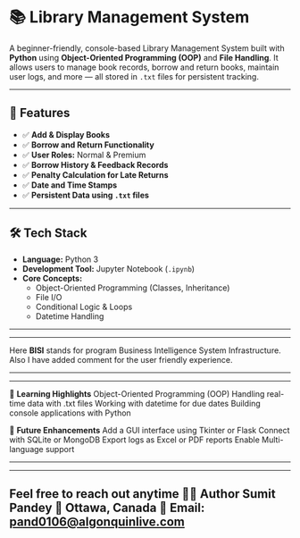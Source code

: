 # 📚 Library Management System

A beginner-friendly, console-based Library Management System built with **Python** using **Object-Oriented Programming (OOP)** and **File Handling**. It allows users to manage book records, borrow and return books, maintain user logs, and more — all stored in `.txt` files for persistent tracking.

---

## 🚀 Features

- ✅ **Add & Display Books**  
- ✅ **Borrow and Return Functionality**
- ✅ **User Roles:** Normal & Premium  
- ✅ **Borrow History & Feedback Records**
- ✅ **Penalty Calculation for Late Returns**
- ✅ **Date and Time Stamps**
- ✅ **Persistent Data using `.txt` files**

---

## 🛠️ Tech Stack

- **Language:** Python 3  
- **Development Tool:** Jupyter Notebook (`.ipynb`)  
- **Core Concepts:**  
  - Object-Oriented Programming (Classes, Inheritance)  
  - File I/O  
  - Conditional Logic & Loops  
  - Datetime Handling  

---

---
Here **BISI** stands for program Business Intelligence System Infrastructure.
Also I have added comment for the user friendly experience.

---

---
🧠 **Learning Highlights**
Object-Oriented Programming (OOP)
Handling real-time data with .txt files
Working with datetime for due dates
Building console applications with Python

🚧 **Future Enhancements**
Add a GUI interface using Tkinter or Flask
Connect with SQLite or MongoDB
Export logs as Excel or PDF reports
Enable Multi-language support

---


---
Feel free to reach out anytime
🙋‍♂️ Author
Sumit Pandey
📍 Ottawa, Canada
📧 Email: pand0106@algonquinlive.com
---


